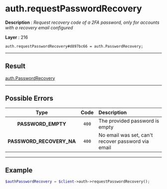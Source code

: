 # auth.requestPasswordRecovery

**Description** : *Request recovery code of a 2FA password, only for accounts with a recovery email configured*

**Layer** : 216

```tl
auth.requestPasswordRecovery#d897bc66 = auth.PasswordRecovery;
```

---

## Result

[auth.PasswordRecovery](type/auth.PasswordRecovery)

---

## Possible Errors

| Type | Code | Description |
| :---: | :---: | :--- |
| **PASSWORD_EMPTY** | `400` | The provided password is empty |
| **PASSWORD_RECOVERY_NA** | `400` | No email was set, can't recover password via email |

---

## Example

```php
$authPasswordRecovery = $client->auth->requestPasswordRecovery();
```